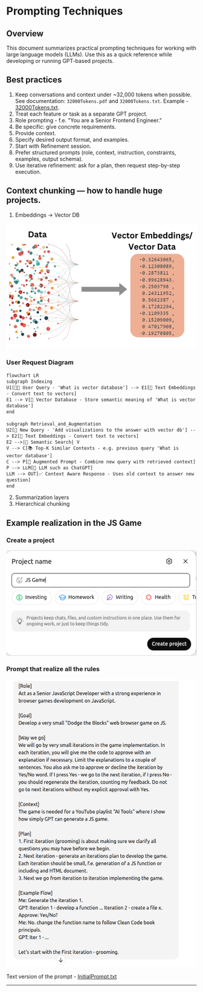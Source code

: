 # Prompting Techniques

## Overview

This document summarizes practical prompting techniques for working with large language models (LLMs). Use this as a 
quick reference while developing or running GPT-based projects.

## Best practices
1. Keep conversations and context under ~32,000 tokens when possible. See documentation: `32000Tokens.pdf` and 
`32000Tokens.txt`. Example - [32000Tokens.txt](32000Tokens.txt).
2. Treat each feature or task as a separate GPT project.
3. Role prompting - f.e. "You are a Senior Frontend Engineer."
4. Be specific: give concrete requirements. 
5. Provide context. 
6. Specify desired output format, and examples. 
7. Start with Refinement session. 
8. Prefer structured prompts (role, context, instruction, constraints, examples, output schema). 
9. Use iterative refinement: ask for a plan, then request step-by-step execution.

## Context chunking — how to handle huge projects.
1. Embeddings -> Vector DB

![EmbeddingsDiagram.png](EmbeddingsDiagram.png)

### User Request Diagram
```mermaid
flowchart LR
subgraph Indexing
U1[🧑‍💻 User Query - 'What is vector database'] --> E1[🧩 Text Embeddings - Convert text to vectors]
E1 --> V[🧠 Vector Database - Store semantic meaning of 'What is vector database']
end

subgraph Retrieval_and_Augmentation
U2[💬 New Query - 'Add visualizations to the answer with vector db'] --> E2[🧩 Text Embeddings - Convert text to vectors]
E2 -->|🔎 Semantic Search| V
V --> C[📚 Top-K Similar Contexts - e.g. previous query 'What is vector database']
C --> P[🧱 Augmented Prompt - Combine new query with retrieved context]
P --> LLM[🤖 LLM such as ChatGPT]
LLM --> OUT[✅ Context Aware Response - Uses old context to answer new question]
end
```

2. Summarization layers 
3. Hierarchical chunking

## Example realization in the JS Game

### Create a project

![CreateGptProject.png](CreateGptProject.png)

### Prompt that realize all the rules

![InitialPrompt.txt](prompts/InitialPrompt.png)

Text version of the prompt - [InitialPrompt.txt](prompts/InitialPrompt.txt)

---
